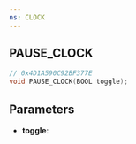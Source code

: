 ```yaml
---
ns: CLOCK
---
```

## PAUSE_CLOCK

```c
// 0x4D1A590C92BF377E
void PAUSE_CLOCK(BOOL toggle);
```

## Parameters
* **toggle**:
